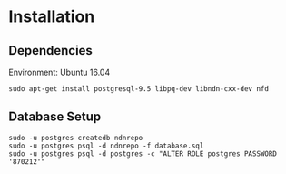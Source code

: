 # Installation

## Dependencies

Environment: Ubuntu 16.04

    sudo apt-get install postgresql-9.5 libpq-dev libndn-cxx-dev nfd

## Database Setup

    sudo -u postgres createdb ndnrepo
    sudo -u postgres psql -d ndnrepo -f database.sql
    sudo -u postgres psql -d postgres -c "ALTER ROLE postgres PASSWORD '870212'"
